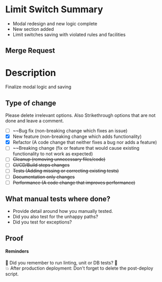 
# Limit Switch Summary

- Modal redesign and new logic complete
- New section added
- Limit switches saving with violated rules and facilities

## Merge Request

# Description

Finalize modal logic and saving

## Type of change

Please delete irrelevant options. Also Strikethrough options that are not done and leave a comment.

- [ ] ~~Bug fix (non-breaking change which fixes an issue)
- [x] New feature (non-breaking change which adds functionality)
- [x] Refactor (A code change that neither fixes a bug nor adds a feature)
- [ ] ~~Breaking change (fix or feature that would cause existing functionality to not work as expected)
- [ ] ~~Cleanup (removing unnecessary files/code)~~
- [ ] ~~CI/CD/Build steps changes~~
- [ ] ~~Tests (Adding missing or correcting existing tests)~~
- [ ] ~~Documentation only changes~~
- [ ] ~~Performance (A code change that improves performance)~~

## What manual tests where done?
- Provide detail around how you manually tested.
- Did you also test for the unhappy paths?
- Did you test for exceptions?

## Proof



#### Reminders
🐳 Did you remember to run linting, unit or DB tests? 🐥  
💥 After production deployment: Don't forget to delete the post-deploy script.

